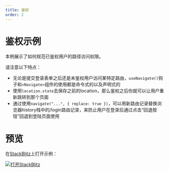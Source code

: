 ```yaml
---
title: 鉴权
order: 2
---
```


# 鉴权示例
本例展示了如何规范已鉴权用户的路径访问权限。      

请注意以下特点：
- 无论是提交登录表单之后还是未鉴权用户访问某特定路由，`useNavigate()`钩子和`<Navigate>`组件的使用都是命令式的以及声明式的
- 使用`location.state`去保存之前的location，那么鉴权之后你就可以让用户重新跳转到那个页面
- 通过使用`navigate("...", { replace: true })`，可以用新路由记录替换浏览器history栈中的/login路由记录，来防止用户在登录后通过点击“回退按钮”回退到登陆页面使用     

# 预览
在[StackBlitz](https://stackblitz.com/)上打开示例：      

[![打开StackBlitz](https://developer.stackblitz.com/img/open_in_stackblitz.svg)](https://stackblitz.com/edit/github-jmty92?file=src/App.tsx)      
